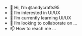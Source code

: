 - 👋 Hi, I’m @andycrafts95
- 👀 I’m interested in UI/UX
- 🌱 I’m currently learning UI/UX 
- 💞️ I’m looking to collaborate on ...
- 📫 How to reach me ...

<!---
andycrafts95/andycrafts95 is a ✨ special ✨ repository because its `README.md` (this file) appears on your GitHub profile.
You can click the Preview link to take a look at your changes.
--->
